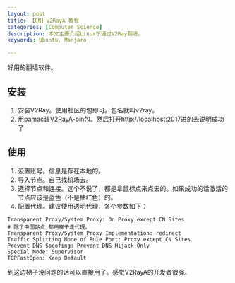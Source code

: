 ```yaml
---
layout: post
title: 【CN】V2RayA 教程
categories: [Computer Science]
description: 本文主要介绍Linux下通过V2Ray翻墙。
keywords: Ubuntu, Manjaro

---
```


好用的翻墙软件。

## 安装

1. 安装V2Ray。使用社区的包即可。包名就叫v2ray。
2. 用pamac装V2RayA-bin包。然后打开http://localhost:2017进的去说明成功了

## 使用

1. 设置账号。信息是存在本地的。
2. 导入节点。自己找机场去。
3. 选择节点和连接。这个不说了，都是拿鼠标点来点去的。如果成功的话激活的节点应该是蓝色（不是柚红色）的。
4. 配置代理。建议使用透明代理，各个参数如下：

```
Transparent Proxy/System Proxy: On Proxy except CN Sites
# 除了中国站点 都用梯子走代理。
Transparent Proxy/System Proxy Implementation: redirect
Traffic Splitting Mode of Rule Port: Proxy except CN Sites
Prevent DNS Spoofing: Prevent DNS Hijack Only
Special Mode: Supervisor
TCPFastOpen: Keep Default
```

到这边梯子没问题的话可以直接用了。感觉V2RayA的开发者很强。